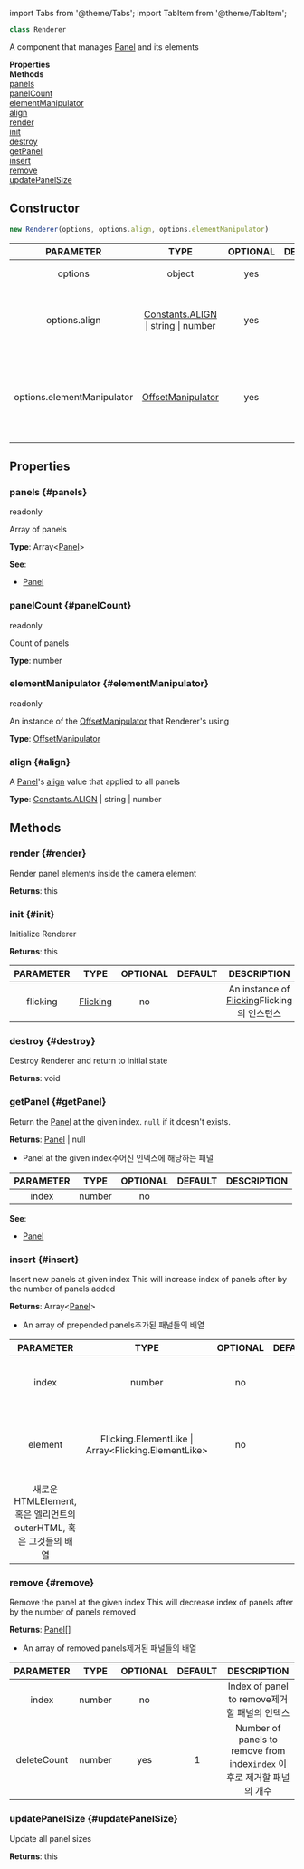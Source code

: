 import Tabs from '@theme/Tabs';
import TabItem from '@theme/TabItem';

```ts
class Renderer 
```
A component that manages [Panel](Panel) and its elements

<div className="container">
    <div className="row mb-2"><div className="col col--6"><strong>Properties</strong></div><div className="col col--6"><strong>Methods</strong></div></div>
    <div className="row"><div className="col col--6"><a href="#panels">panels</a><br/><a href="#panelCount">panelCount</a><br/><a href="#elementManipulator">elementManipulator</a><br/><a href="#align">align</a></div><div className="col col--6"><a href="#render">render</a><br/><a href="#init">init</a><br/><a href="#destroy">destroy</a><br/><a href="#getPanel">getPanel</a><br/><a href="#insert">insert</a><br/><a href="#remove">remove</a><br/><a href="#updatePanelSize">updatePanelSize</a></div></div>
  </div>

## Constructor
```ts
new Renderer(options, options.align, options.elementManipulator)
```
|PARAMETER|TYPE|OPTIONAL|DEFAULT|DESCRIPTION|
|:---:|:---:|:---:|:---:|:---:|
|options|object|yes|{}|An options object<ko>옵션 오브젝트</ko>|
|options.align|[Constants.ALIGN](Constants.ALIGN) \| string \| number|yes||An [align](Flicking#align) value that will be applied to all panels<ko>전체 패널에 적용될 [align](Flicking#align) 값</ko>|
|options.elementManipulator|[OffsetManipulator](OffsetManipulator)|yes||An instance of [OffsetManipulator](OffsetManipulator) that renderer will use<ko>Renderer가 사용할 [OffsetManipulator](OffsetManipulator)의 인스턴스</ko>|


## Properties

### panels {#panels}
<div className="bulma-tags">

<span className="bulma-tag is-info">readonly</span>


</div>

Array of panels

**Type**: Array&lt;[Panel](Panel)&gt;






**See**:
- [Panel](Panel)




### panelCount {#panelCount}
<div className="bulma-tags">

<span className="bulma-tag is-info">readonly</span>


</div>

Count of panels

**Type**: number











### elementManipulator {#elementManipulator}
<div className="bulma-tags">

<span className="bulma-tag is-info">readonly</span>


</div>

An instance of the [OffsetManipulator](OffsetManipulator) that Renderer's using

**Type**: [OffsetManipulator](OffsetManipulator)











### align {#align}
<div className="bulma-tags">




</div>

A [Panel](Panel)'s [align](Panel#align) value that applied to all panels

**Type**: [Constants.ALIGN](Constants.ALIGN) \| string \| number











## Methods

### render {#render}
<div className="bulma-tags">




</div>

Render panel elements inside the camera element



**Returns**: this










### init {#init}
<div className="bulma-tags">




</div>

Initialize Renderer



**Returns**: this


|PARAMETER|TYPE|OPTIONAL|DEFAULT|DESCRIPTION|
|:---:|:---:|:---:|:---:|:---:|
|flicking|[Flicking](Flicking)|no||An instance of [Flicking](Flicking)<ko>Flicking의 인스턴스</ko>|







### destroy {#destroy}
<div className="bulma-tags">




</div>

Destroy Renderer and return to initial state



**Returns**: void










### getPanel {#getPanel}
<div className="bulma-tags">




</div>

Return the [Panel](Panel) at the given index. `null` if it doesn't exists.



**Returns**: [Panel](Panel) \| null
- Panel at the given index<ko>주어진 인덱스에 해당하는 패널</ko>

|PARAMETER|TYPE|OPTIONAL|DEFAULT|DESCRIPTION|
|:---:|:---:|:---:|:---:|:---:|
|index|number|no|||


**See**:
- [Panel](Panel)




### insert {#insert}
<div className="bulma-tags">




</div>

Insert new panels at given index
This will increase index of panels after by the number of panels added



**Returns**: Array&lt;[Panel](Panel)&gt;
- An array of prepended panels<ko>추가된 패널들의 배열</ko>

|PARAMETER|TYPE|OPTIONAL|DEFAULT|DESCRIPTION|
|:---:|:---:|:---:|:---:|:---:|
|index|number|no||Index to insert new panels at<ko>새로 패널들을 추가할 인덱스</ko>|
|element|Flicking.ElementLike \| Array&lt;Flicking.ElementLike&gt;|no||A new HTMLElement, a outerHTML of element, or an array of both
<ko>새로운 HTMLElement, 혹은 엘리먼트의 outerHTML, 혹은 그것들의 배열</ko>|







### remove {#remove}
<div className="bulma-tags">




</div>

Remove the panel at the given index
This will decrease index of panels after by the number of panels removed



**Returns**: [Panel](Panel)[]
- An array of removed panels<ko>제거된 패널들의 배열</ko>

|PARAMETER|TYPE|OPTIONAL|DEFAULT|DESCRIPTION|
|:---:|:---:|:---:|:---:|:---:|
|index|number|no||Index of panel to remove<ko>제거할 패널의 인덱스</ko>|
|deleteCount|number|yes|1|Number of panels to remove from index<ko>`index` 이후로 제거할 패널의 개수</ko>|







### updatePanelSize {#updatePanelSize}
<div className="bulma-tags">




</div>

Update all panel sizes



**Returns**: this











